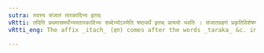 ```yaml
---
sutra: तदस्य संजातं तारकादिभ्य इतच्
vRtti: तदिति प्रथमासमर्थेभ्यस्तारकादिभ्यः शब्देभ्योऽस्येति षष्ठ्यर्थे इतच् प्रत्ययो भवति । संजातग्रहणं प्रकृतिविशेषणम् ॥
vRtti_eng: The affix _itach_ (इत) comes after the words _taraka_ &c. in the first case in construction, in the sense of 'that whereof this is observed'.

---
```

